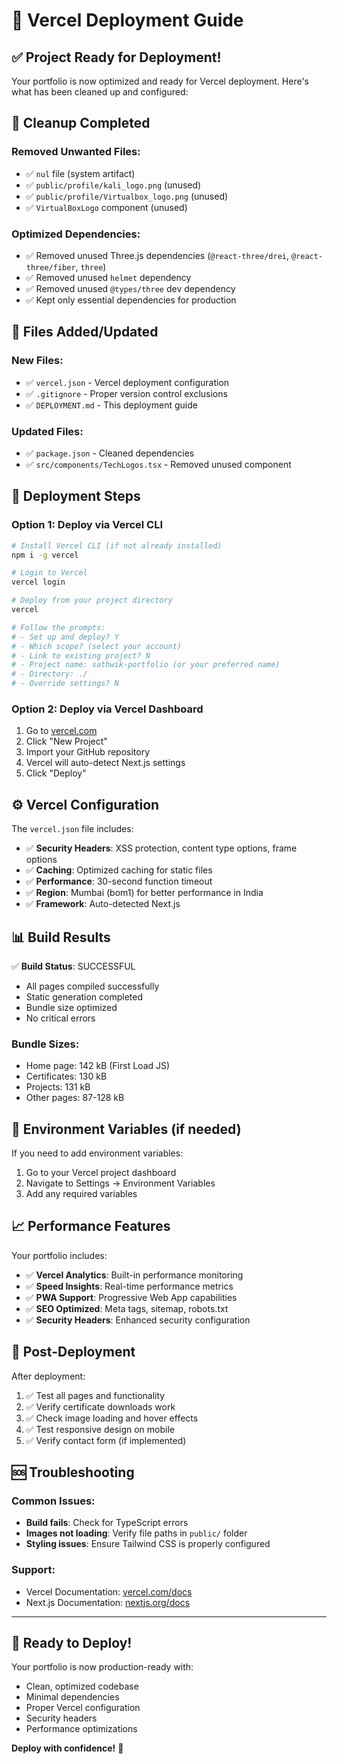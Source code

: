 # 🚀 Vercel Deployment Guide

## ✅ Project Ready for Deployment!

Your portfolio is now optimized and ready for Vercel deployment. Here's what has been cleaned up and configured:

## 🧹 Cleanup Completed

### Removed Unwanted Files:
- ✅ `nul` file (system artifact)
- ✅ `public/profile/kali_logo.png` (unused)
- ✅ `public/profile/Virtualbox_logo.png` (unused)
- ✅ `VirtualBoxLogo` component (unused)

### Optimized Dependencies:
- ✅ Removed unused Three.js dependencies (`@react-three/drei`, `@react-three/fiber`, `three`)
- ✅ Removed unused `helmet` dependency
- ✅ Removed unused `@types/three` dev dependency
- ✅ Kept only essential dependencies for production

## 📁 Files Added/Updated

### New Files:
- ✅ `vercel.json` - Vercel deployment configuration
- ✅ `.gitignore` - Proper version control exclusions
- ✅ `DEPLOYMENT.md` - This deployment guide

### Updated Files:
- ✅ `package.json` - Cleaned dependencies
- ✅ `src/components/TechLogos.tsx` - Removed unused component

## 🚀 Deployment Steps

### Option 1: Deploy via Vercel CLI
```bash
# Install Vercel CLI (if not already installed)
npm i -g vercel

# Login to Vercel
vercel login

# Deploy from your project directory
vercel

# Follow the prompts:
# - Set up and deploy? Y
# - Which scope? (select your account)
# - Link to existing project? N
# - Project name: sathwik-portfolio (or your preferred name)
# - Directory: ./
# - Override settings? N
```

### Option 2: Deploy via Vercel Dashboard
1. Go to [vercel.com](https://vercel.com)
2. Click "New Project"
3. Import your GitHub repository
4. Vercel will auto-detect Next.js settings
5. Click "Deploy"

## ⚙️ Vercel Configuration

The `vercel.json` file includes:
- ✅ **Security Headers**: XSS protection, content type options, frame options
- ✅ **Caching**: Optimized caching for static files
- ✅ **Performance**: 30-second function timeout
- ✅ **Region**: Mumbai (bom1) for better performance in India
- ✅ **Framework**: Auto-detected Next.js

## 📊 Build Results

✅ **Build Status**: SUCCESSFUL
- All pages compiled successfully
- Static generation completed
- Bundle size optimized
- No critical errors

### Bundle Sizes:
- Home page: 142 kB (First Load JS)
- Certificates: 130 kB
- Projects: 131 kB
- Other pages: 87-128 kB

## 🔧 Environment Variables (if needed)

If you need to add environment variables:
1. Go to your Vercel project dashboard
2. Navigate to Settings → Environment Variables
3. Add any required variables

## 📈 Performance Features

Your portfolio includes:
- ✅ **Vercel Analytics**: Built-in performance monitoring
- ✅ **Speed Insights**: Real-time performance metrics
- ✅ **PWA Support**: Progressive Web App capabilities
- ✅ **SEO Optimized**: Meta tags, sitemap, robots.txt
- ✅ **Security Headers**: Enhanced security configuration

## 🎯 Post-Deployment

After deployment:
1. ✅ Test all pages and functionality
2. ✅ Verify certificate downloads work
3. ✅ Check image loading and hover effects
4. ✅ Test responsive design on mobile
5. ✅ Verify contact form (if implemented)

## 🆘 Troubleshooting

### Common Issues:
- **Build fails**: Check for TypeScript errors
- **Images not loading**: Verify file paths in `public/` folder
- **Styling issues**: Ensure Tailwind CSS is properly configured

### Support:
- Vercel Documentation: [vercel.com/docs](https://vercel.com/docs)
- Next.js Documentation: [nextjs.org/docs](https://nextjs.org/docs)

---

## 🎉 Ready to Deploy!

Your portfolio is now production-ready with:
- Clean, optimized codebase
- Minimal dependencies
- Proper Vercel configuration
- Security headers
- Performance optimizations

**Deploy with confidence!** 🚀

